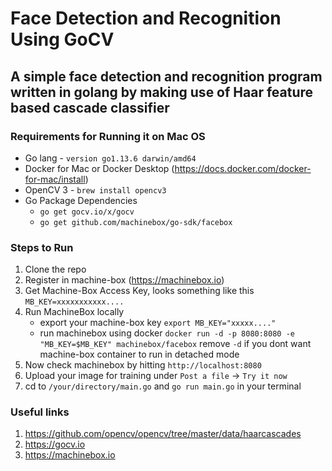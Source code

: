 # Face Detection and Recognition Using GoCV
## A simple face detection and recognition program written in golang by making use of Haar feature based cascade classifier
### Requirements for Running it on Mac OS
* Go lang - `version go1.13.6 darwin/amd64`
* Docker for Mac or Docker Desktop (https://docs.docker.com/docker-for-mac/install)
* OpenCV 3 - `brew install opencv3`
* Go Package Dependencies 
   * `go get gocv.io/x/gocv`
   * `go get github.com/machinebox/go-sdk/facebox`

### Steps to Run 
1. Clone the repo 
2. Register in machine-box (https://machinebox.io)
3. Get Machine-Box Access Key, looks something like this `MB_KEY=xxxxxxxxxxx....`
4. Run MachineBox locally 
    *  export your machine-box key `export MB_KEY="xxxxx...."`
    *  run machinebox using docker `docker run -d -p 8080:8080 -e "MB_KEY=$MB_KEY" machinebox/facebox` remove `-d` if you dont want machine-box container to run in detached mode
5. Now check machinebox by hitting `http://localhost:8080`
6. Upload your image for training under `Post a file` -> `Try it now`
7. cd to `/your/directory/main.go` and `go run main.go` in your terminal

### Useful links 
1. https://github.com/opencv/opencv/tree/master/data/haarcascades
2. https://gocv.io
3. https://machinebox.io